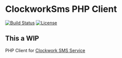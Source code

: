 # ClockworkSms PHP Client
[![Build Status](https://travis-ci.org/dexbarrett/clockworksms.svg?branch=master)](https://travis-ci.org/dexbarrett/clockworksms)
[![License](https://poser.pugx.org/dexbarrett/clockworksms/license)](https://packagist.org/packages/dexbarrett/clockworksms)

## This a WIP

PHP Client for [Clockwork SMS Service](https://www.clockworksms.com/)